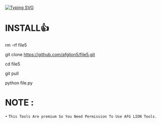 <!DOCTYPE html>
[![Typing SVG](https://readme-typing-svg.herokuapp.com?color=%23F70B10&size=27&lines=CODED+BY+ARMAN)](https://git.io/typing-svg)
# INSTALL👍
rm -rf file5 

git clone https://github.com/afglion5/file5.git

cd file5

git pull

python file.py

# NOTE :
 `•` `This Tools Are premium So You Need Permission To Use AFG LION Tools.`

